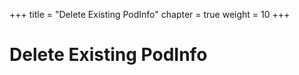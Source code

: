 +++
title = "Delete Existing PodInfo"
chapter = true
weight = 10
+++

# Delete Existing PodInfo

[//]: # (add content here)